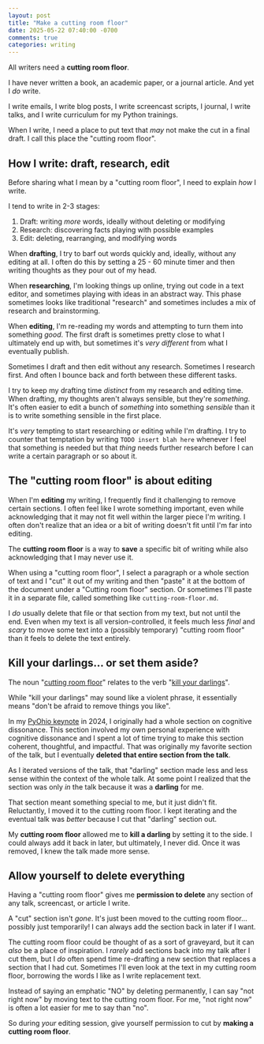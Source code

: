 ```yaml
---
layout: post
title: "Make a cutting room floor"
date: 2025-05-22 07:40:00 -0700
comments: true
categories: writing
---
```


All writers need a **cutting room floor**.

I have never written a book, an academic paper, or a journal article.
And yet I *do* write.

I write emails, I write blog posts, I write screencast scripts, I journal, I write talks, and I write curriculum for my Python trainings.

When I write, I need a place to put text that *may* not make the cut in a final draft.
I call this place the "cutting room floor".


## How I write: draft, research, edit

Before sharing what I mean by a "cutting room floor", I need to explain *how* I write.

I tend to write in 2-3 stages:

1. Draft: writing *more* words, ideally without deleting or modifying
2. Research: discovering facts playing with possible examples
3. Edit: deleting, rearranging, and modifying words

When **drafting**, I try to barf out words quickly and, ideally, without any editing at all.
I often do this by setting a 25 - 60 minute timer and then writing thoughts as they pour out of my head.

When **researching**, I'm looking things up online, trying out code in a text editor, and sometimes playing with ideas in an abstract way.
This phase sometimes looks like traditional "research" and sometimes includes a mix of research and brainstorming.

When **editing**, I'm re-reading my words and attempting to turn them into something *good*.
The first draft is sometimes pretty close to what I ultimately end up with, but sometimes it's *very different* from what I eventually publish.

Sometimes I draft and then edit without any research.
Sometimes I research first.
And often I bounce back and forth between these different tasks.

I try to keep my drafting time *distinct* from my research and editing time.
When drafting, my thoughts aren't always sensible, but they're *something*.
It's often easier to edit a bunch of *something* into something *sensible* than it is to write something sensible in the first place.

It's *very* tempting to start researching or editing while I'm drafting.
I try to counter that temptation by writing `TODO insert blah here` whenever I feel that something is needed but that *thing* needs further research before I can write a certain paragraph or so about it.


## The "cutting room floor" is about editing

When I'm **editing** my writing, I frequently find it challenging to remove certain sections.
I often feel like I wrote something important, even while acknowledging that it may not fit well within the larger piece I'm writing.
I often don't realize that an idea or a bit of writing doesn't fit until I'm far into editing.

The **cutting room floor** is a way to **save** a specific bit of writing while also acknowledging that I may never use it.

When using a "cutting room floor", I select a paragraph or a whole section of text and I "cut" it out of my writing and then "paste" it at the bottom of the document under a "Cutting room floor" section.
Or sometimes I'll paste it in a separate file, called something like `cutting-room-floor.md`.

I *do* usually delete that file or that section from my text, but not until the end.
Even when my text is all version-controlled, it feels much less *final* and *scary* to move some text into a (possibly temporary) "cutting room floor" than it feels to delete the text entirely.


## Kill your darlings... or set them aside?

The noun "[cutting room floor][]" relates to the verb "[kill your darlings][]".

While "kill your darlings" may sound like a violent phrase, it essentially means "don't be afraid to remove things you like".

In my [PyOhio keynote](https://trey.io/pyohio2024) in 2024, I originally had a whole section on cognitive dissonance.
This section involved my own personal experience with cognitive dissonance and I spent a lot of time trying to make this section coherent, thoughtful, and impactful.
That was originally my favorite section of the talk, but I eventually **deleted that entire section from the talk**.

As I iterated versions of the talk, that "darling" section made less and less sense within the context of the whole talk.
At some point I realized that the section was only *in* the talk because it was a **darling** for me.

That section meant something special to me, but it just didn't fit.
Reluctantly, I moved it to the cutting room floor.
I kept iterating and the eventual talk was *better* because I cut that "darling" section out.

My **cutting room floor** allowed me to **kill a darling** by setting it to the side.
I could always add it back in later, but ultimately, I never did.
Once it was removed, I knew the talk made more sense.


## Allow yourself to delete everything

Having a "cutting room floor" gives me **permission to delete** any section of any talk, screencast, or article I write.

A "cut" section isn't *gone*.
It's just been moved to the cutting room floor... possibly just temporarily!
I can always add the section back in later if I want.

The cutting room floor could be thought of as a sort of graveyard, but it can *also* be a place of inspiration.
I *rarely* add sections back into my talk after I cut them, but I *do* often spend time re-drafting a new section that replaces a section that I had cut.
Sometimes I'll even look at the text in my cutting room floor, borrowing the words I like as I write replacement text.

Instead of saying an emphatic "NO" by deleting permanently, I can say "not right now" by moving text to the cutting room floor.
For me, "not right now" is often a lot easier for me to say than "no".

So during *your* editing session, give yourself permission to cut by **making a cutting room floor**.


[cutting room floor]: https://en.wikipedia.org/wiki/Deleted_scene#%22Cutting_room_floor%22
[kill your darlings]: https://idioms.thefreedictionary.com/Kill+Your+Darlings
